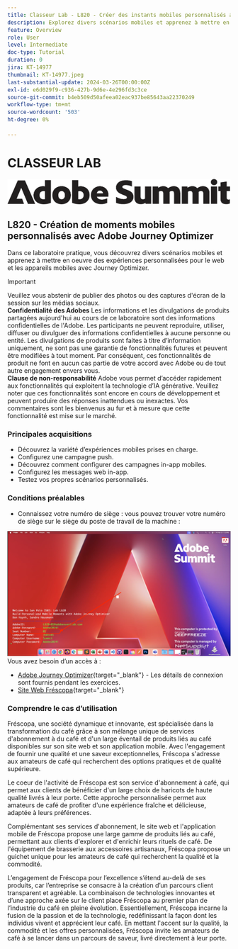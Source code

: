 ```yaml
---
title: Classeur Lab - L820 - Créer des instants mobiles personnalisés avec Adobe Journey Optimizer
description: Explorez divers scénarios mobiles et apprenez à mettre en oeuvre des expériences personnalisées pour le web et les appareils mobiles avec Journey Optimizer.
feature: Overview
role: User
level: Intermediate
doc-type: Tutorial
duration: 0
jira: KT-14977
thumbnail: KT-14977.jpeg
last-substantial-update: 2024-03-26T00:00:00Z
exl-id: e6d029f9-c936-427b-9d6e-4e296fd3c3ce
source-git-commit: b4eb509d50afeea02eac937be85643aa22370249
workflow-type: tm+mt
source-wordcount: '503'
ht-degree: 0%

---
```


# CLASSEUR LAB

![Adobe Summit - texte alternatif](/help/summit/l820-lab-workbook/assets/adobe-summit.png "Adobe Summit")

## L820 - Création de moments mobiles personnalisés avec Adobe Journey Optimizer

Dans ce laboratoire pratique, vous découvrez divers scénarios mobiles et apprenez à mettre en oeuvre des expériences personnalisées pour le web et les appareils mobiles avec Journey Optimizer.


>[!IMPORTANT]
>
>Veuillez vous abstenir de publier des photos ou des captures d&#39;écran de la session sur les médias sociaux.
><br>
>**Confidentialité des Adobes**
>Les informations et les divulgations de produits partagées aujourd&#39;hui au cours de ce laboratoire sont des informations confidentielles de l&#39;Adobe.
>Les participants ne peuvent reproduire, utiliser, diffuser ou divulguer des informations confidentielles à aucune personne ou entité.
>Les divulgations de produits sont faites à titre d’information uniquement, ne sont pas une garantie de fonctionnalités futures et peuvent être modifiées à tout moment. Par conséquent, ces fonctionnalités de produit ne font en aucun cas partie de votre accord avec Adobe ou de tout autre engagement envers vous.
><br>
>**Clause de non-responsabilité**
>Adobe vous permet d’accéder rapidement aux fonctionnalités qui exploitent la technologie d’IA générative. Veuillez noter que ces fonctionnalités sont encore en cours de développement et peuvent produire des réponses inattendues ou inexactes. Vos commentaires sont les bienvenus au fur et à mesure que cette fonctionnalité est mise sur le marché.


### Principales acquisitions

* Découvrez la variété d’expériences mobiles prises en charge.
* Configurez une campagne push.
* Découvrez comment configurer des campagnes in-app mobiles.
* Configurez les messages web in-app.
* Testez vos propres scénarios personnalisés.

### Conditions préalables

* Connaissez votre numéro de siège : vous pouvez trouver votre numéro de siège sur le siège du poste de travail de la machine :

![Numéro de siège](/help/summit/l820-lab-workbook/assets/locate-seat-number.png)
Vous avez besoin d’un accès à :

* [Adobe Journey Optimizer](https://experience.adobe.com/#/@techmarketingdemos/sname:summit-ajo-lab/journey-optimizer/home){target="_blank"} - Les détails de connexion sont fournis pendant les exercices.
* [Site Web Fréscopa](https://dsn.adobe.com/p/adobe-summit-2024?token=eyJhbGciOiJIUzI1NiIsInR5cCI6IkpXVCJ9.eyJpZCI6ImFub255bW91cyIsImVtYWlsIjoiYW5vbnltb3VzQGFkb2JlLmNvbSIsImlzc3VlciI6InNoYXJlZC1saW5rIiwiYXJnb24iOnsiYWNjZXNzIjoicmVhZC1wcm9qZWN0IiwicHJvamVjdElkIjoiYWRvYmUtc3VtbWl0LTIwMjQifSwiaWF0IjoxNzEwNTI0MTIwLCJleHAiOjE3MTIzMzg1MjB9.q2uGVst6HjJw8SCWl-3pViNzepkdGnNCvGqZnbbkTsY){target="_blank"}


### Comprendre le cas d’utilisation

Fréscopa, une société dynamique et innovante, est spécialisée dans la transformation du café grâce à son mélange unique de services d&#39;abonnement à du café et d&#39;un large éventail de produits liés au café disponibles sur son site web et son application mobile. Avec l&#39;engagement de fournir une qualité et une saveur exceptionnelles, Fréscopa s&#39;adresse aux amateurs de café qui recherchent des options pratiques et de qualité supérieure.

Le coeur de l&#39;activité de Fréscopa est son service d&#39;abonnement à café, qui permet aux clients de bénéficier d&#39;un large choix de haricots de haute qualité livrés à leur porte. Cette approche personnalisée permet aux amateurs de café de profiter d&#39;une expérience fraîche et délicieuse, adaptée à leurs préférences.

Complémentant ses services d&#39;abonnement, le site web et l&#39;application mobile de Fréscopa propose une large gamme de produits liés au café, permettant aux clients d&#39;explorer et d&#39;enrichir leurs rituels de café. De l&#39;équipement de brasserie aux accessoires artisanaux, Fréscopa propose un guichet unique pour les amateurs de café qui recherchent la qualité et la commodité.

L’engagement de Fréscopa pour l’excellence s’étend au-delà de ses produits, car l’entreprise se consacre à la création d’un parcours client transparent et agréable. La combinaison de technologies innovantes et d’une approche axée sur le client place Fréscopa au premier plan de l’industrie du café en pleine évolution. Essentiellement, Fréscopa incarne la fusion de la passion et de la technologie, redéfinissant la façon dont les individus vivent et apprécient leur café. En mettant l&#39;accent sur la qualité, la commodité et les offres personnalisées, Fréscopa invite les amateurs de café à se lancer dans un parcours de saveur, livré directement à leur porte.
